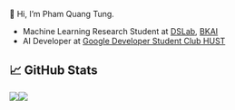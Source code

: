 👋 Hi, I’m Pham Quang Tung.
 - Machine Learning Research Student at [DSLab](http://ds.soict.hust.edu.vn/), [BKAI](https://bkai.ai/)
 - AI Developer at [Google Developer Student Club HUST](https://www.facebook.com/gdsc.hust)

## 📈 GitHub Stats

<div style="display: flex; flex-direction: row;">
 <img class="img" src="https://github-readme-stats.vercel.app/api?username=tungpham663&show_icons=true&theme=radical"/>
 <img class="img" src="https://github-readme-stats.vercel.app/api/top-langs/?username=tungpham663&layout=compact&theme=radical"/>
</div>
<!---
tungpham663/tungpham663 is a ✨ special ✨ repository because its `README.md` (this file) appears on your GitHub profile.
You can click the Preview link to take a look at your changes.
--->
